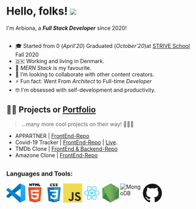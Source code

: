 # Hello, folks! <img src="https://raw.githubusercontent.com/MartinHeinz/MartinHeinz/master/wave.gif" width="40px">
 I'm Arbiona,  a _**Full Stack Developer**_ since 2020! 
 ##

- :mortar_board: Started from 0 (_April'20_) Graduated (_October'20_)at  [STRIVE School](https://strive.school/) Fall 2020
- 🇩🇰 Working and living in Denmark.
- 💚 _MERN Stack_ is my favourite.
- 👯 I’m looking to collaborate with other content creators.
- ⚡ Fun fact: Went From _Architect_ to Full-time _Developer_
- 🤓 I'm obsessed with self-development and productivity.

 ##
 
 ## :woman_technologist: Projects or [Portfolio](http://localhost:3000/#/projects#projects)

> ...many more cool projects on their way! 🚀🚀🚀

- APPARTNER | [FrontEnd-Repo](https://github.com/arb1ona/Appartner)
- Covid-19 Tracker | [FrontEnd-Repo](https://github.com/arb1ona/COVID-19-TRACKER) | [Live](https://covid-19-tracker-b4127.web.app/).
- TMDb Clone | [FrontEnd & Backend-Repo](https://github.com/arb1ona/TMDb-clone-MERN) 
- Amazone Clone | [FrontEnd-Repo](https://github.com/arb1ona/Amazone-React-Clone)
 ##

### Languages and Tools:

<img align="left" alt="Visual Studio Code" width="50px" src="https://raw.githubusercontent.com/github/explore/80688e429a7d4ef2fca1e82350fe8e3517d3494d/topics/visual-studio-code/visual-studio-code.png" />

<img align="left" alt="HTML5" width="50px" src="https://raw.githubusercontent.com/github/explore/80688e429a7d4ef2fca1e82350fe8e3517d3494d/topics/html/html.png" />

<img align="left" alt="CSS3" width="50px" src="https://raw.githubusercontent.com/github/explore/80688e429a7d4ef2fca1e82350fe8e3517d3494d/topics/css/css.png" />

<img align="left" alt="JavaScript" width="50px" src="https://raw.githubusercontent.com/github/explore/80688e429a7d4ef2fca1e82350fe8e3517d3494d/topics/javascript/javascript.png" />

<img align="left" alt="React" width="50px" src="https://raw.githubusercontent.com/github/explore/80688e429a7d4ef2fca1e82350fe8e3517d3494d/topics/react/react.png" />

<img align="left" alt="Node.js" width="50px" src="https://raw.githubusercontent.com/github/explore/80688e429a7d4ef2fca1e82350fe8e3517d3494d/topics/nodejs/nodejs.png" />

<img align="left" alt="MongoDB" width="60px" src="https://banner2.cleanpng.com/20180702/bgt/kisspng-mongodb-database-nosql-postgresql-mongo-5b39f9e3445fa6.5652746415305261792801.jpg" />

<img align="left" alt="GitHub" width="50px" src="https://raw.githubusercontent.com/github/explore/78df643247d429f6cc873026c0622819ad797942/topics/github/github.png" />


<br />
